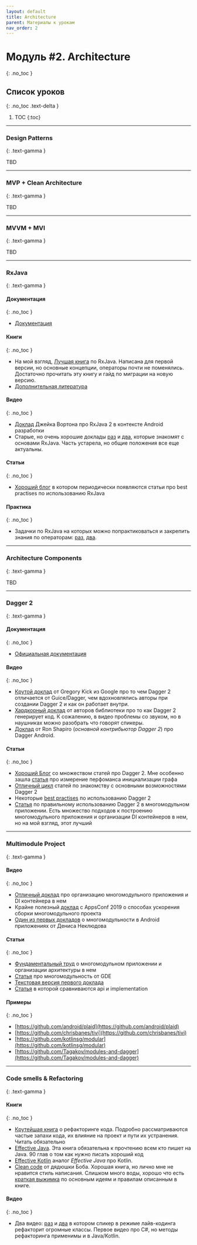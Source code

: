 ```yaml
---
layout: default
title: Architecture
parent: Материалы к урокам
nav_order: 2
---
```


# Модуль #2. Architecture
{: .no_toc }

## Список уроков
{: .no_toc .text-delta }

1. TOC
{:toc}

---


### Design Patterns
{: .text-gamma }

TBD

---


### MVP + Clean Architecture
{: .text-gamma }

TBD

---


### MVVM + MVI
{: .text-gamma }

TBD

---


### RxJava
{: .text-gamma }

#### Документация
{: .no_toc }
- [Документация](https://github.com/ReactiveX/RxJava/wiki)

#### Книги
{: .no_toc }
- На мой взгляд, [Лучшая книга](https://www.amazon.com/Reactive-Programming-RxJava-Asynchronous-Applications/dp/1491931655) по RxJava. Написана для первой версии, но основные концепции, операторы почти не поменялись. Достаточно прочитать эту книгу и гайд по миграции на новую версию.
- [Дополнительная литература](https://github.com/ReactiveX/RxJava/wiki/Additional-Reading)

#### Видео
{: .no_toc }
- [Доклад](https://www.youtube.com/watch?v=htIXKI5gOQU) Джейка Вортона про RxJava 2 в контексте Android разработки
- Старые, но очень хорошие доклады [раз](https://www.youtube.com/watch?v=Eatfi4am0HU) и [два](https://www.youtube.com/watch?v=3jdvLrYZfB4&t),  которые знакомят с основами RxJava. Часть устарела, но общие положения все еще актуальны.

#### Статьи
{: .no_toc }
- [Хороший блог](https://blog.danlew.net/tag/rxjava/) в котором периодически появляются статьи про best practises по использованию RxJava

#### Практика
{: .no_toc }
- Задачки по RxJava на которых можно попрактиковаться и закрепить знания по операторам: [раз](https://github.com/senacor/rxjava-katas), [два](https://github.com/sergiiz/RxBasicsKata).


---

### Architecture Components
{: .text-gamma }

TBD

---


### Dagger 2
{: .text-gamma }

#### Документация
{: .no_toc }

- [Официальная документация](https://dagger.dev/users-guide)

#### Видео
{: .no_toc }

- [Крутой доклад](https://www.youtube.com/watch?v=oK_XtfXPkqw) от Gregory Kick из Google про то чем Dagger 2 отличается от Guice/Dagger, чем вдохновлялись авторы при создании Dagger 2 и как он работает внутри.
- [Хардкорный доклад](https://www.youtube.com/watch?v=wCvXe2LsN5o&t) от авторов библиотеки про то как Dagger 2 генерирует код. К сожалению, в видео проблемы со звуком, но в наушниках можно разобрать что говорят спикеры.
- [Доклад](https://www.youtube.com/watch?v=PBrhRvhF00k&t) от Ron Shapiro (*основной контрибьютор Dagger 2*) про Dagger Android.

#### Статьи
{: .no_toc }

- [Хороший Блог](https://mirekstanek.online/category/android/dagger-2/) со множеством статей про Dagger 2. Мне особенно зашла [статья](https://mirekstanek.online/dagger2metrics-measure-performance-of-di-graph-initialization/) про измерение перфоманса инициализации графа
- [Отличный цикл](https://habr.com/en/post/279125/) статей по знакомству с основными возможностями Dagger 2
- Некоторые [best practises](https://proandroiddev.com/dagger-2-on-android-the-official-guidelines-you-should-be-following-2607fd6c002e) по использованию Dagger 2
- [Статья](https://habr.com/en/company/yandex/blog/419295/) по правильному использованию Dagger 2 в многомодульном приложении. Есть множество подходов к построению многомодульного приложения и организации DI контейнеров в нем, но на мой взгляд, этот лучший

---


### Multimodule Project
{: .text-gamma }

#### Видео
{: .no_toc }

- [Отличный доклад](https://www.youtube.com/watch?v=pMEAD6jjbaI) про организацию многомодульного приложения и DI контейнера в нем
- Крайне полезный [доклад](https://www.youtube.com/watch?v=MGczcEukjEY) с AppsConf 2019 о способах ускорения сборки многомодульного проекта 
- [Один из первых докладов](https://www.youtube.com/watch?v=FMiFtsew2UY) о многомодульности в Android приложениях от Дениса Неклюдова

#### Статьи
{: .no_toc }

- [Фундаментальный труд](https://habr.com/en/company/kaspersky/blog/422555/) о многомодульном приложении и организации архитектуры в нем
- [Статья](https://medium.com/google-developer-experts/modularizing-android-applications-9e2d18f244a0) про многомодульность от GDE
- [Текстовая версия первого доклада](https://habr.com/en/company/yandex/blog/419295/)
- [Статья](https://jeroenmols.com/blog/2017/06/14/androidstudio3/) в которой сравниваются api и implementation

#### Примеры
{: .no_toc }

- [https://github.com/android/plaid](https://github.com/android/plaid)
- [https://github.com/chrisbanes/tivi](https://github.com/chrisbanes/tivi)
- [https://github.com/kotlinsg/modular](https://github.com/kotlinsg/modular)
- [https://github.com/Tagakov/modules-and-dagger](https://github.com/Tagakov/modules-and-dagger)


---

### Code smells & Refactoring
{: .text-gamma }

#### Книги
{: .no_toc }

- [Крутейшая книга](https://www.amazon.com/gp/product/0134757599?ie=UTF8&tag=martinfowlerc-20&linkCode=as2&camp=1789&creative=9325&creativeASIN=0134757599) о рефакторинге кода. Подробно рассматриваются частые запахи кода, их влияние на проект и пути их устранения. Читать обязательно
- [Effective Java](https://www.oreilly.com/library/view/effective-java-3rd/9780134686097/). Эта книга обязательна к прочтению всем кто пишет на Java. 90 глав о том как нужно писать хороший код  
- [Effective Kotlin](https://leanpub.com/effectivekotlin/) аналог *Effective Java* про Kotlin.
- [Clean code](https://www.ozon.ru/context/detail/id/142429922/) от дядюшки Боба. Хорошая книга, но лично мне не нравится стиль написания. Слишком много воды, хорошо что есть [краткая выжимка](https://gist.github.com/wojteklu/73c6914cc446146b8b533c0988cf8d29) по основным идеям и правилам описанным в книге.

#### Видео
{: .no_toc }

- Два видео: [раз](https://www.youtube.com/watch?v=9S6qoFZiqCQ) и [два](https://www.youtube.com/watch?v=1a_tCXDivZ4) в котором спикер в режиме лайв-кодинга рефакторит огромные классы. Первое видео про C#, но методы рефакторинга применимы и в Java/Kotlin.







